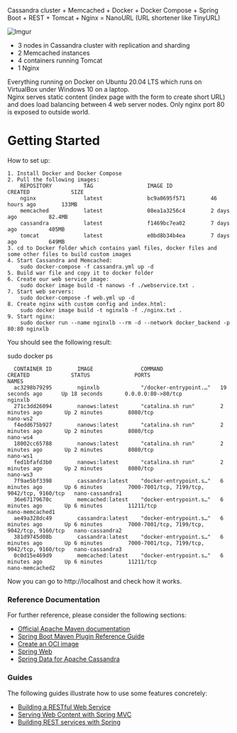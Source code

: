 Cassandra cluster + Memcached + Docker + Docker Compose + Spring Boot + REST + Tomcat + Nginx = NanoURL (URL shortener like TinyURL)

![Imgur](https://i.imgur.com/SS259DK.png)

* 3 nodes in Cassandra cluster with replication and sharding
 * 2 Memcached instances
 * 4 containers running Tomcat
 * 1 Nginx

Everything running on Docker on Ubuntu 20.04 LTS which runs on VirtualBox under Windows 10 on a laptop.  
Nginx serves static content (index page with the form to create short URL) and does load balancing between 4 web server nodes. Only nginx port 80 is exposed to outside world.

# Getting Started
  
How to set up:  

	1. Install Docker and Docker Compose  	
	2. Pull the following images:  		
		REPOSITORY          TAG                 IMAGE ID            CREATED             SIZE  		
		nginx               latest              bc9a0695f571        46 hours ago        133MB  		
		memcached           latest              08ea1a3256c4        2 days ago          82.4MB  		
		cassandra           latest              f1469bc7ea02        7 days ago          405MB  		
		tomcat              latest              e0bd8b34b4ea        7 days ago          649MB  		
	3. cd to Docker folder which contains yaml files, docker files and some other files to build custom images  	
	4. Start Cassandra and Memcached:  
		sudo docker-compose -f cassandra.yml up -d  	
	5. Build war file and copy it to docker folder  	
	6. Create our web service image:  
		sudo docker image build -t nanows -f ./webservice.txt .  	
	7. Start web servers:  
		sudo docker-compose -f web.yml up -d  	
	8. Create nginx with custom config and index.html:  
		sudo docker image build -t nginxlb -f ./nginx.txt .  	
	9. Start nginx:  
		sudo docker run --name nginxlb --rm -d --network docker_backend -p 80:80 nginxlb  

You should see the following result:  

sudo docker ps  
```
  CONTAINER ID        IMAGE               COMMAND                  CREATED             STATUS              PORTS                                         NAMES  
  ac3298b79295        nginxlb             "/docker-entrypoint.…"   19 seconds ago      Up 18 seconds       0.0.0.0:80->80/tcp                            nginxlb  
  271c3dd26094        nanows:latest       "catalina.sh run"        2 minutes ago       Up 2 minutes        8080/tcp                                      nano-ws2  
  f4edd675b927        nanows:latest       "catalina.sh run"        2 minutes ago       Up 2 minutes        8080/tcp                                      nano-ws4  
  18002cc65788        nanows:latest       "catalina.sh run"        2 minutes ago       Up 2 minutes        8080/tcp                                      nano-ws1  
  fed1bfafd3b0        nanows:latest       "catalina.sh run"        2 minutes ago       Up 2 minutes        8080/tcp                                      nano-ws3  
  7f9ae5bf3398        cassandra:latest    "docker-entrypoint.s…"   6 minutes ago       Up 6 minutes        7000-7001/tcp, 7199/tcp, 9042/tcp, 9160/tcp   nano-cassandra1  
  36e67179670c        memcached:latest    "docker-entrypoint.s…"   6 minutes ago       Up 6 minutes        11211/tcp                                     nano-memcached1  
  ae49a328dc49        cassandra:latest    "docker-entrypoint.s…"   6 minutes ago       Up 6 minutes        7000-7001/tcp, 7199/tcp, 9042/tcp, 9160/tcp   nano-cassandra2  
  381d9745d08b        cassandra:latest    "docker-entrypoint.s…"   6 minutes ago       Up 6 minutes        7000-7001/tcp, 7199/tcp, 9042/tcp, 9160/tcp   nano-cassandra3  
  0c0d15e469d9        memcached:latest    "docker-entrypoint.s…"   6 minutes ago       Up 6 minutes        11211/tcp                                     nano-memcached2  
```  
Now you can go to http://localhost and check how it works.  

### Reference Documentation
For further reference, please consider the following sections:

* [Official Apache Maven documentation](https://maven.apache.org/guides/index.html)
* [Spring Boot Maven Plugin Reference Guide](https://docs.spring.io/spring-boot/docs/2.4.0/maven-plugin/reference/html/)
* [Create an OCI image](https://docs.spring.io/spring-boot/docs/2.4.0/maven-plugin/reference/html/#build-image)
* [Spring Web](https://docs.spring.io/spring-boot/docs/2.4.0/reference/htmlsingle/#boot-features-developing-web-applications)
* [Spring Data for Apache Cassandra](https://docs.spring.io/spring-boot/docs/2.4.0/reference/htmlsingle/#boot-features-cassandra)

### Guides
The following guides illustrate how to use some features concretely:

* [Building a RESTful Web Service](https://spring.io/guides/gs/rest-service/)
* [Serving Web Content with Spring MVC](https://spring.io/guides/gs/serving-web-content/)
* [Building REST services with Spring](https://spring.io/guides/tutorials/bookmarks/)

